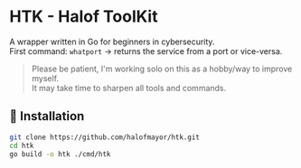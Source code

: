 # HTK - Halof ToolKit

A wrapper written in Go for beginners in cybersecurity.  
First command: `whatport` → returns the service from a port or vice-versa.

> Please be patient, I'm working solo on this as a hobby/way to improve myself.  
> It may take time to sharpen all tools and commands.

## 🚀 Installation

```bash
git clone https://github.com/halofmayor/htk.git
cd htk
go build -o htk ./cmd/htk
